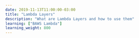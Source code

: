 ```yaml
---
date: 2019-11-13T11:00:00-03:00
title: "Lambda Layers"
description: "What are Lambda Layers and how to use them"
learning: ["BAWS Lambda"]
learning_weight: 800
---
```



